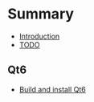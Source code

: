 # Summary

* [Introduction](README.md)
* [TODO](TODO.md)

## Qt6

* [Build and install Qt6](docs/qt6.md)
